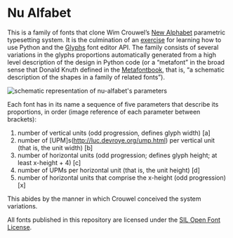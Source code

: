 # Nu Alfabet

This is a family of fonts that clone Wim Crouwel’s [New Alphabet](https://en.wikipedia.org/wiki/New_Alphabet) parametric typesetting system. It is the culmination of an [exercise](https://github.com/rdazvd/new-alphabet-generator) for learning how to use Python and the [Glyphs](https://glyphsapp.com/) font editor API. The family consists of several variations in the glyphs proportions automatically generated from a high level description of the design in Python code (or a “metafont” in the broad sense that Donald Knuth defined in the [Metafontbook](https://www.amazon.com/Metafont-Book-Donald-Knuth/dp/0201134446), that is, “a schematic description of the shapes in a family of related fonts”).

![schematic representation of nu-alfabet's parameters](nu-alfabet/nu-alfabet-parameters.png)

Each font has in its name a sequence of five parameters that describe its proportions, in order (image reference of each parameter between brackets):  
1. number of vertical units (odd progression, defines glyph width) [a]
2. number of [UPM]s(http://luc.devroye.org/ump.html) per vertical unit (that is, the unit width) [b]
3. number of horizontal units (odd progression; defines glyph height; at least x-height + 4) [c]
4. number of UPMs per horizontal unit (that is, the unit height) [d]
5. number of horizontal units that comprise the x-height (odd progression) [x]

This abides by the manner in which Crouwel conceived the system variations.

All fonts published in this repository are licensed under the [SIL Open Font License](http://scripts.sil.org/cms/scripts/page.php?site_id=nrsi&id=OFL).
